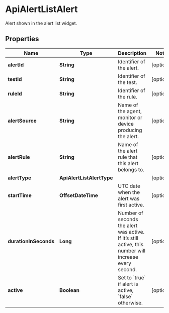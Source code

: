 

# ApiAlertListAlert

Alert shown in the alert list widget.

## Properties

| Name | Type | Description | Notes |
|------------ | ------------- | ------------- | -------------|
|**alertId** | **String** | Identifier of the alert. |  [optional] |
|**testId** | **String** | Identifier of the test. |  [optional] |
|**ruleId** | **String** | Identifier of the rule. |  [optional] |
|**alertSource** | **String** | Name of the agent, monitor or device producing the alert. |  [optional] |
|**alertRule** | **String** | Name of the alert rule that this alert belongs to. |  [optional] |
|**alertType** | **ApiAlertListAlertType** |  |  [optional] |
|**startTime** | **OffsetDateTime** | UTC date when the alert was first active. |  [optional] |
|**durationInSeconds** | **Long** | Number of seconds the alert was active. If it’s still active, this number will increase every second. |  [optional] |
|**active** | **Boolean** | Set to &#x60;true&#x60; if alert is active, &#x60;false&#x60; otherwise. |  [optional] |



